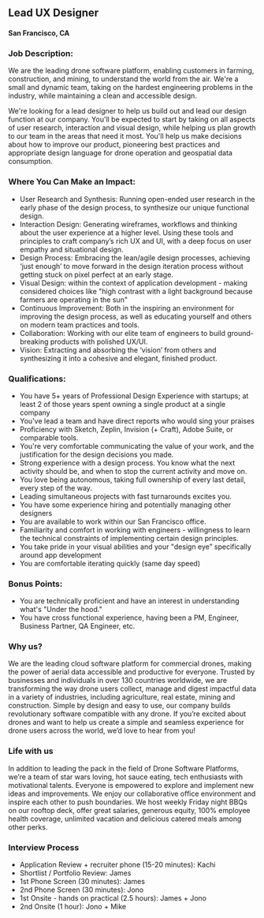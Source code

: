 ## Lead UX Designer
#### San Francisco, CA

### Job Description:
We are the leading drone software platform, enabling customers in farming, construction, and mining, to understand the world from the air. We're a small and dynamic team, taking on the hardest engineering problems in the industry, while maintaining a clean and accessible design.  

We're looking for a lead designer to help us build out and lead our design function at our company. You'll be expected to start by taking on all aspects of user research, interaction and visual design, while helping us plan growth to our team in the areas that need it most. You'll help us make decisions about how to improve our product, pioneering best practices and appropriate design language for drone operation and geospatial data consumption.

### Where You Can Make an Impact:
+	User Research and Synthesis: Running open-ended user research in the early phase of the design process, to synthesize our unique functional design.
+	Interaction Design:  Generating wireframes, workflows and thinking about the user experience at a higher level. Using these tools and principles to craft company’s rich UX and UI, with a deep focus on user empathy and situational design.
+	Design Process: Embracing the lean/agile design processes, achieving ‘just enough’ to move forward in the design iteration process without getting stuck on pixel perfect at an early stage.
+	Visual Design: within the context of application development - making considered choices like "high contrast with a light background because farmers are operating in the sun"
+	Continuous Improvement: Both in the inspiring an environment for improving the design process, as well as educating yourself and others on modern team practices and tools.
+	Collaboration:  Working with our elite team of engineers to build ground-breaking products with polished UX/UI.
+	Vision: Extracting and absorbing the ‘vision’ from others and synthesizing it into a cohesive and elegant, finished product.

### Qualifications:
+	You have 5+ years of Professional Design Experience with startups; at least 2 of those years spent owning a single product at a single company
+	You've lead a team and have direct reports who would sing your praises
+	Proficiency with Sketch, Zeplin, Invision (+ Craft), Adobe Suite, or comparable tools.
+	You're very comfortable communicating the value of your work, and the justification for the design decisions you made.
+	Strong experience with a design process. You know what the next activity should be, and when to stop the current activity and move on.
+	You love being autonomous, taking full ownership of every last detail, every step of the way.
+	Leading simultaneous projects with fast turnarounds excites you.
+	You have some experience hiring and potentially managing other designers
+	You are available to work within our San Francisco office.
+	Familiarity and comfort in working with engineers - willingness to learn the technical constraints of implementing certain design principles.
+	You take pride in your visual abilities and your "design eye” specifically around app development
+	You are comfortable iterating quickly (same day speed)

### Bonus Points:
+	You are technically proficient and have an interest in understanding what's "Under the hood."
+	You have cross functional experience, having been a PM, Engineer, Business Partner, QA Engineer, etc.

### Why us?
We are the leading cloud software platform for commercial drones, making the power of aerial data accessible and productive for everyone. Trusted by businesses and individuals in over 130 countries worldwide, we are transforming the way drone users collect, manage and digest impactful data in a variety of industries, including agriculture, real estate, mining and construction. Simple by design and easy to use, our company builds revolutionary software compatible with any drone. If you’re excited about drones and want to help us create a simple and seamless experience for drone users across the world, we’d love to hear from you!

### Life with us
In addition to leading the pack in the field of Drone Software Platforms, we’re a team of star wars loving, hot sauce eating, tech enthusiasts with motivational talents. Everyone is empowered to explore and implement new ideas and improvements. We enjoy our collaborative office environment and inspire each other to push boundaries. We host weekly Friday night BBQs on our rooftop deck, offer great salaries, generous equity, 100% employee health coverage, unlimited vacation and delicious catered meals among other perks.

### Interview Process
+	Application Review + recruiter phone (15-20 minutes): Kachi
+	Shortlist / Portfolio Review: James
+	1st Phone Screen (30 minutes): James
+	2nd Phone Screen (30 minutes): Jono
+	1st Onsite - hands on practical (2.5 hours): James + Jono
+	2nd Onsite (1 hour): Jono + Mike

